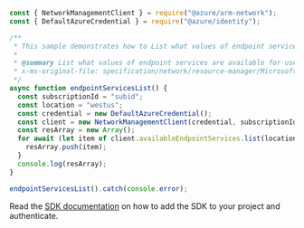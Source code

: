 ```javascript
const { NetworkManagementClient } = require("@azure/arm-network");
const { DefaultAzureCredential } = require("@azure/identity");

/**
 * This sample demonstrates how to List what values of endpoint services are available for use.
 *
 * @summary List what values of endpoint services are available for use.
 * x-ms-original-file: specification/network/resource-manager/Microsoft.Network/stable/2021-08-01/examples/EndpointServicesList.json
 */
async function endpointServicesList() {
  const subscriptionId = "subid";
  const location = "westus";
  const credential = new DefaultAzureCredential();
  const client = new NetworkManagementClient(credential, subscriptionId);
  const resArray = new Array();
  for await (let item of client.availableEndpointServices.list(location)) {
    resArray.push(item);
  }
  console.log(resArray);
}

endpointServicesList().catch(console.error);
```

Read the [SDK documentation](https://github.com/Azure/azure-sdk-for-js/blob/%40azure%2Farm-network_28.0.0/sdk/network/arm-network/README.md) on how to add the SDK to your project and authenticate.
